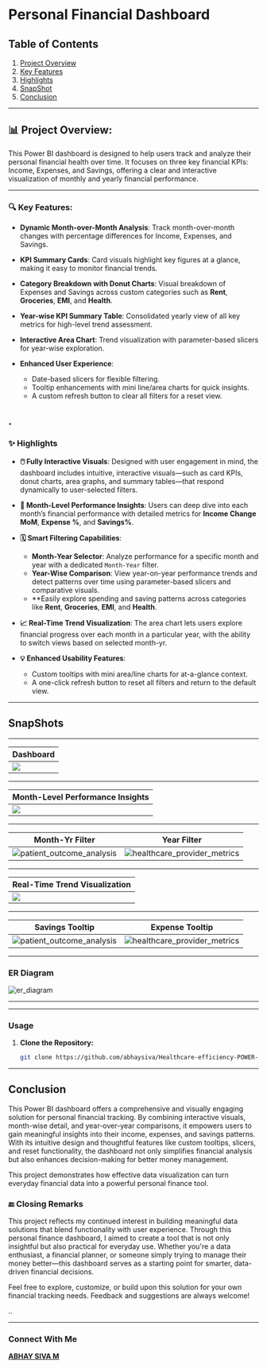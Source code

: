 
#  Personal Financial Dashboard
## Table of Contents

1. [Project Overview](#project-overview)
2. [Key Features](#key-features)
3. [Highlights](#highlights)
4. [SnapShot](#Snapshots)
5. [Conclusion](#conclusion)

---
##   📊 Project Overview:


This Power BI dashboard is designed to help users track and analyze their personal financial health over time. It focuses on three key financial KPIs: Income, Expenses, and Savings, offering a clear and interactive visualization of monthly and yearly financial performance.



---

### 🔍 Key Features:

* **Dynamic Month-over-Month Analysis**: Track month-over-month changes with percentage differences for Income, Expenses, and Savings.
* **KPI Summary Cards**: Card visuals highlight key figures at a glance, making it easy to monitor financial trends.
* **Category Breakdown with Donut Charts**: Visual breakdown of Expenses and Savings across custom categories such as **Rent**, **Groceries**, **EMI**, and **Health**.
* **Year-wise KPI Summary Table**: Consolidated yearly view of all key metrics for high-level trend assessment.
* **Interactive Area Chart**: Trend visualization with parameter-based slicers for year-wise exploration.
* **Enhanced User Experience**:

  * Date-based slicers for flexible filtering.
  * Tooltip enhancements with mini line/area charts for quick insights.
  * A custom refresh button to clear all filters for a reset view.

.
---


### ✨ Highlights

* **🖱️ Fully Interactive Visuals**: Designed with user engagement in mind, the dashboard includes intuitive, interactive visuals—such as card KPIs, donut charts, area graphs, and summary tables—that respond dynamically to user-selected filters.

* **📆 Month-Level Performance Insights**: Users can deep dive into each month’s financial performance with detailed metrics for **Income Change MoM**, **Expense %**, and **Savings%**. 

* **🗓️ Smart Filtering Capabilities**:

  * **Month-Year Selector**: Analyze performance for a specific month and year with a dedicated `Month-Year` filter.
  * **Year-Wise Comparison**: View year-on-year performance trends and detect patterns over time using parameter-based slicers and comparative visuals.
  * **Easily explore spending and saving patterns across categories like **Rent**, **Groceries**, **EMI**, and **Health**.

* **📈 Real-Time Trend Visualization**: The area chart lets users explore financial progress over each month in a particular year, with the ability to switch views based on selected month-yr.

* **💡 Enhanced Usability Features**:

  * Custom tooltips with mini area/line charts for at-a-glance context.
  * A one-click refresh button to reset all filters and return to the default view.

---

## SnapShots

---

| Dashboard | 
|--------------------------|
| ![](https://github.com/abhaysiva/Healthcare-efficiency-POWER-BI/blob/33257b59a5a7966692903b1b66ba30c74541851f/SnapShot%20of%20Dashboards/1.png)| 



---
| Month-Level Performance Insights | 
|--------------------------|
| ![](https://github.com/abhaysiva/Healthcare-efficiency-POWER-BI/blob/33257b59a5a7966692903b1b66ba30c74541851f/SnapShot%20of%20Dashboards/8.png)| 

---


|Month-Yr Filter|Year Filter|
|-------------|-------------|
| ![patient_outcome_analysis](https://github.com/abhaysiva/Healthcare-efficiency-POWER-BI/blob/33257b59a5a7966692903b1b66ba30c74541851f/SnapShot%20of%20Dashboards/3.png) | ![healthcare_provider_metrics](https://github.com/abhaysiva/Healthcare-efficiency-POWER-BI/blob/33257b59a5a7966692903b1b66ba30c74541851f/SnapShot%20of%20Dashboards/4.png)|

---
|Real-Time Trend Visualization| 
|--------------------------|
| ![](https://github.com/abhaysiva/Healthcare-efficiency-POWER-BI/blob/33257b59a5a7966692903b1b66ba30c74541851f/SnapShot%20of%20Dashboards/8.png)| 
---


|Savings Tooltip|Expense Tooltip|
|-------------|-------------|
| ![patient_outcome_analysis](https://github.com/abhaysiva/Healthcare-efficiency-POWER-BI/blob/33257b59a5a7966692903b1b66ba30c74541851f/SnapShot%20of%20Dashboards/3.png) | ![healthcare_provider_metrics](https://github.com/abhaysiva/Healthcare-efficiency-POWER-BI/blob/33257b59a5a7966692903b1b66ba30c74541851f/SnapShot%20of%20Dashboards/4.png)|


---


### ER Diagram

![er_diagram](https://github.com/abhaysiva/Healthcare-efficiency-POWER-BI/blob/f619c8ac855de4b0536daf74cfd9a3824e4de5cd/SnapShot%20of%20Dashboards/erdiagram.png)


---






---

### Usage

1. **Clone the Repository:**
   ```bash
   git clone https://github.com/abhaysiva/Healthcare-efficiency-POWER-BI.git
   ```
---


## Conclusion


This Power BI dashboard offers a comprehensive and visually engaging solution for personal financial tracking. By combining interactive visuals, month-wise detail, and year-over-year comparisons, it empowers users to gain meaningful insights into their income, expenses, and savings patterns. With its intuitive design and thoughtful features like custom tooltips, slicers, and reset functionality, the dashboard not only simplifies financial analysis but also enhances decision-making for better money management.

This project demonstrates how effective data visualization can turn everyday financial data into a powerful personal finance tool.



### 🔚 Closing Remarks
This project reflects my continued interest in building meaningful data solutions that blend functionality with user experience. Through this personal finance dashboard, I aimed to create a tool that is not only insightful but also practical for everyday use. Whether you're a data enthusiast, a financial planner, or someone simply trying to manage their money better—this dashboard serves as a starting point for smarter, data-driven financial decisions.

Feel free to explore, customize, or build upon this solution for your own financial tracking needs. Feedback and suggestions are always welcome!

..

---

### Connect With Me

**[ABHAY SIVA M](https://www.linkedin.com/in/abhaysiva/)**

